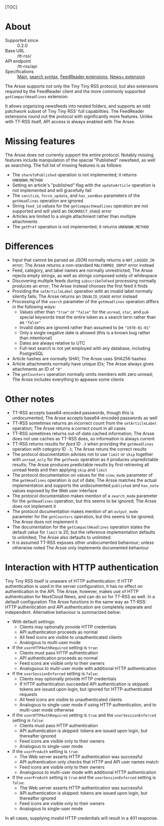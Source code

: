 [TOC]

# About

<dl>
    <dt>Supported since</dt>
        <dd>0.2.0</dd>
    <dt>Base URL</dt>
        <dd>/tt-rss/</dd>
    <dt>API endpoint</dt>
        <dd>/tt-rss/api</dd>
    <dt>Specifications</dt>
        <dd><a href="https://git.tt-rss.org/git/tt-rss/wiki/ApiReference">Main</a>, <a href="https://git.tt-rss.org/fox/tt-rss/wiki/SearchSyntax">search syntax</a>, <a href="https://github.com/jangernert/FeedReader/blob/master/data/tt-rss-feedreader-plugin/README.md">FeedReader extensions</a>, <a href="https://github.com/hrk/tt-rss-newsplus-plugin/blob/master/README.md">News+ extension</a></dd>
</dl>

The Arsse supports not only the Tiny Tiny RSS protocol, but also extensions required by the FeedReader client and the more commonly supported `getCompactHeadlines` extension.

It allows organizing newsfeeds into nested folders, and supports an odd patchwork subset of Tiny Tiny RSS' full capabilities. The FeedReader extensions round out the protocol with significantly more features. Unlike with TT-RSS itself, API access is always enabled with The Arsse.

# Missing features

The Arsse does not currently support the entire protocol. Notably missing features include manipulation of the special "Published" newsfeed, as well as searching. The full list of missing features is as follows:

- The `shareToPublished` operation is not implemented; it returns `UNKNOWN_METHOD`
- Setting an article's "published" flag with the `updateArticle` operation is not implemented and will gracefully fail
- The `sanitize`, `force_update`, and `has_sandbox` parameters of the `getHeadlines` operation are ignored
- String `feed_id` values for the `getCompactHeadlines` operation are not supported and will yield an `INCORRECT_USAGE` error
- Articles are limited to a single attachment rather than multiple attachments
- The `getPref` operation is not implemented; it returns `UNKNOWN_METHOD`

# Differences

- Input that cannot be parsed as JSON normally returns a `NOT_LOGGED_IN` error; The Arsse returns a non-standard `MALFORMED_INPUT` error instead
- Feed, category, and label names are normally unrestricted; The Arsse rejects empty strings, as well as strings composed solely of whitespace
- Discovering multiple feeds during `subscribeToFeed` processing normally produces an error; The Arsse instead chooses the first feed it finds
- Providing the `setArticleLabel` operation with an invalid label normally silently fails; The Arsse returns an `INVALID_USAGE` error instead
- Processing of the `search` parameter of the `getHeadlines` operation differs in the following ways:
    - Values other than `"true"` or `"false"` for the `unread`, `star`, and `pub` special keywords treat the entire token as a search term rather than as `"false"`
    - Invalid dates are ignored rather than assumed to be `"1970-01-01"`
    - Only a single negative date is allowed (this is a known bug rather than intentional)
    - Dates are always relative to UTC
    - Full-text search is not yet employed with any database, including PostgreSQL
- Article hashes are normally SHA1; The Arsse uses SHA256 hashes
- Article attachments normally have unique IDs; The Arsse always gives attachments an ID of `"0"`
- The `getCounters` operation normally omits members with zero unread; The Arsse includes everything to appease some clients

# Other notes

- TT-RSS accepts base64-encoded passwords, though this is undocumented; The Arsse accepts base64-encoded passwords as well
- TT-RSS sometimes returns an incorrect count from the `setArticleLabel` operation; The Arsse returns a correct count in all cases
- TT-RSS sometimes returns out-of-date cached information; The Arsse does not use caches as TT-RSS does, so information is always current
- TT-RSS returns results for _feed_ ID `-3` when providing the `getHeadlines` operation with _category_ ID `-3`; The Arsse retuns the correct results
- The protocol doucmentation advises not to use `limit` or `skip` together with `unread_only` for the `getFeeds` operation as it produces unpredictable results; The Arsse produces predictable results by first retrieving all unread feeds and then applying `skip` and `limit`
- The protocol documentation on values for the `view_mode` parameter of the `getHeadlines` operation is out of date; The Arsse matches the actual implementation and supports the undocumented `published` and `has_note` values exposed by the Web user interface
- The protocol documentation makes mention of a `search_mode` parameter for the `getHeadlines` operation, but this seems to be ignored; The Arsse does not implement it
- The protocol documentation makes mention of an `output_mode` parameter for the `getCounters` operation, but this seems to be ignored; The Arsse does not implement it
- The documentation for the `getCompactHeadlines` operation states the default value for `limit` is 20, but the reference implementation defaults to unlimited; The Arsse also defaults to unlimited
- It is assumed TT-RSS exposes other undocumented behaviour; unless otherwise noted The Arsse only implements documented behaviour

# Interaction with HTTP authentication

Tiny Tiny RSS itself is unaware of HTTP authentication: if HTTP authentication is used in the server configuration, it has no effect on authentication in the API. The Arsse, however, makes use of HTTP authentication for NextCloud News, and can do so for TT-RSS as well. In a default configuration The Arsse functions in the same way as TT-RSS: HTTP authentication and API authentication are completely separate and independent. Alternative behaviour is summarized below:

- With default settings:
    - Clients may optionally provide HTTP credentials
    - API authentication proceeds as normal
    - All feed icons are visible to unauthenticated clients
    - Analogous to multi-user mode
- If the `userHTTPAuthRequired` setting is `true`:
    - Clients must pass HTTP authentication
    - API authentication proceeds as normal
    - Feed icons are visible only to their owners
    - Analoguous to multi-user mode with additional HTTP authentication
- If the `userSessionEnforced` setting is `false`:
    - Clients may optionally provide HTTP credentials
    - If HTTP authentication succeeded API authentication is skipped: tokens are issued upon login, but ignored for HTTP-authenticated requests
    - All feed icons are visible to unauthenticated clients
    - Analogous to single-user mode if using HTTP authentication, and to multi-user mode otherwise
- If the `userHTTPAuthRequired` setting is `true` and the `userSessionEnforced` setting is `false`:
    - Clients must pass HTTP authentication
    - API authentication is skipped: tokens are issued upon login, but thereafter ignored
    - Feed icons are visible only to their owners
    - Analogous to single-user mode
- If the `userPreAuth` setting is `true`:
    - The Web server asserts HTTP authentication was successful
    - API authentication only checks that HTTP and API user names match
    - Feed icons are visible only to their owners
    - Analoguous to multi-user mode with additional HTTP authentication
- If the `userPreAuth` setting is `true` and the `userSessionEnforced` setting is `false`:
    - The Web server asserts HTTP authentication was successful
    - API authentication is skipped: tokens are issued upon login, but thereafter ignored
    - Feed icons are visible only to their owners
    - Analogous to single-user mode

In all cases, supplying invalid HTTP credentials will result in a 401 response.
